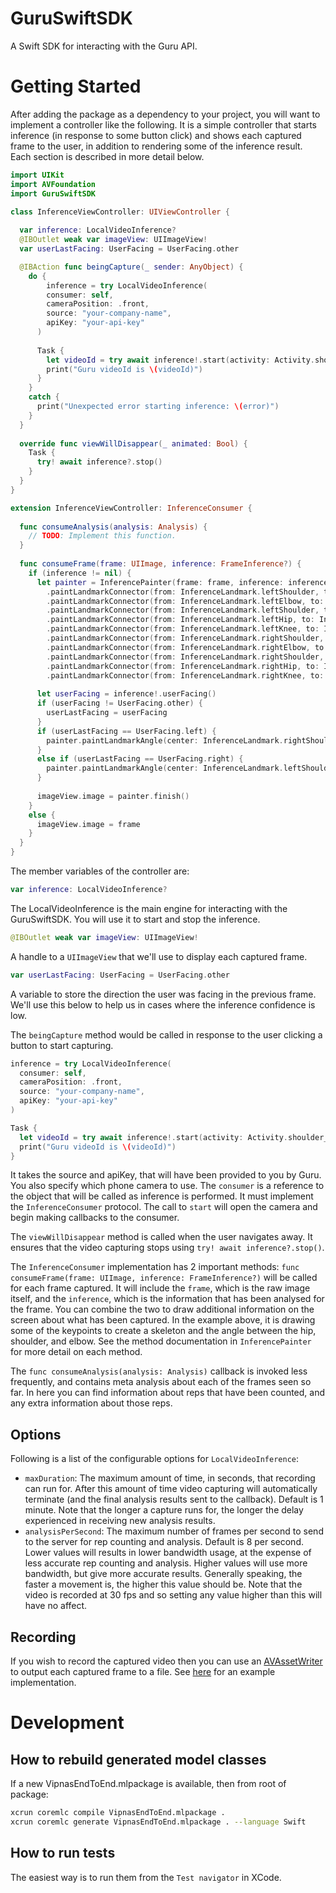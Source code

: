 # GuruSwiftSDK

A Swift SDK for interacting with the Guru API.

# Getting Started

After adding the package as a dependency to your project, you will want to implement a controller like the following.
It is a simple controller that starts inference (in response to some button click) and shows each captured frame
to the user, in addition to rendering some of the inference result. Each section is described in more detail below.

```swift
import UIKit
import AVFoundation
import GuruSwiftSDK

class InferenceViewController: UIViewController {
  
  var inference: LocalVideoInference?
  @IBOutlet weak var imageView: UIImageView!
  var userLastFacing: UserFacing = UserFacing.other

  @IBAction func beingCapture(_ sender: AnyObject) {
    do {
        inference = try LocalVideoInference(
        consumer: self,
        cameraPosition: .front,
        source: "your-company-name",
        apiKey: "your-api-key"
      )
      
      Task {
        let videoId = try await inference!.start(activity: Activity.shoulder_flexion)
        print("Guru videoId is \(videoId)")
      }
    }
    catch {
      print("Unexpected error starting inference: \(error)")
    }
  }
  
  override func viewWillDisappear(_ animated: Bool) {
    Task {
      try! await inference?.stop()
    }
  }
}

extension InferenceViewController: InferenceConsumer {
  
  func consumeAnalysis(analysis: Analysis) {
    // TODO: Implement this function.
  }
  
  func consumeFrame(frame: UIImage, inference: FrameInference?) {
    if (inference != nil) {
      let painter = InferencePainter(frame: frame, inference: inference!)
        .paintLandmarkConnector(from: InferenceLandmark.leftShoulder, to: InferenceLandmark.leftElbow)
        .paintLandmarkConnector(from: InferenceLandmark.leftElbow, to: InferenceLandmark.leftWrist)
        .paintLandmarkConnector(from: InferenceLandmark.leftShoulder, to: InferenceLandmark.leftHip)
        .paintLandmarkConnector(from: InferenceLandmark.leftHip, to: InferenceLandmark.leftKnee)
        .paintLandmarkConnector(from: InferenceLandmark.leftKnee, to: InferenceLandmark.leftAnkle)
        .paintLandmarkConnector(from: InferenceLandmark.rightShoulder, to: InferenceLandmark.rightElbow)
        .paintLandmarkConnector(from: InferenceLandmark.rightElbow, to: InferenceLandmark.rightWrist)
        .paintLandmarkConnector(from: InferenceLandmark.rightShoulder, to: InferenceLandmark.rightHip)
        .paintLandmarkConnector(from: InferenceLandmark.rightHip, to: InferenceLandmark.rightKnee)
        .paintLandmarkConnector(from: InferenceLandmark.rightKnee, to: InferenceLandmark.rightAnkle)
      
      let userFacing = inference!.userFacing()
      if (userFacing != UserFacing.other) {
        userLastFacing = userFacing
      }
      if (userLastFacing == UserFacing.left) {
        painter.paintLandmarkAngle(center: InferenceLandmark.rightShoulder, from: InferenceLandmark.rightHip, to: InferenceLandmark.rightElbow, clockwise: true)
      }
      else if (userLastFacing == UserFacing.right) {
        painter.paintLandmarkAngle(center: InferenceLandmark.leftShoulder, from: InferenceLandmark.leftHip, to: InferenceLandmark.leftElbow, clockwise: false)
      }
      
      imageView.image = painter.finish()
    }
    else {
      imageView.image = frame
    }
  }
}
```

The member variables of the controller are:

```swift
var inference: LocalVideoInference?
```
The LocalVideoInference is the main engine for interacting with the GuruSwiftSDK. You will use it to start and stop the inference.

```swift
@IBOutlet weak var imageView: UIImageView!
```
A handle to a `UIImageView` that we'll use to display each captured frame.

```swift
var userLastFacing: UserFacing = UserFacing.other
```
A variable to store the direction the user was facing in the previous frame.
We'll use this below to help us in cases where the inference confidence is low.

The `beingCapture` method would be called in response to the user clicking a button to start capturing.
```swift
inference = try LocalVideoInference(
  consumer: self,
  cameraPosition: .front,
  source: "your-company-name",
  apiKey: "your-api-key"
)

Task {
  let videoId = try await inference!.start(activity: Activity.shoulder_flexion)
  print("Guru videoId is \(videoId)")
}
```
It takes the source and apiKey, that will have been provided to you by Guru.
You also specify which phone camera to use. 
The `consumer` is a reference to the object that will be called as inference is
performed. It must implement the `InferenceConsumer` protocol.
The call to `start` will open the camera and begin making callbacks to the consumer.

The `viewWillDisappear` method is called when the user navigates away. It
ensures that the video capturing stops using `try! await inference?.stop()`.

The `InferenceConsumer` implementation has 2 important methods:
`func consumeFrame(frame: UIImage, inference: FrameInference?)` will be called 
for each frame captured. It will include the `frame`, which is the raw image itself,
and the `inference`, which is the information that has been analysed for the frame.
You can combine the two to draw additional information on the screen about what has
been captured. In the example above, it is drawing some of the keypoints to
create a skeleton and the angle between the hip, shoulder, and elbow. See the method
documentation in `InferencePainter` for more detail on each method.

The `func consumeAnalysis(analysis: Analysis)` callback is invoked less frequently,
and contains meta analysis about each of the frames seen so far. In here you can find
information about reps that have been counted, and any extra information about those
reps.

## Options
Following is a list of the configurable options for `LocalVideoInference`:
- `maxDuration`: The maximum amount of time, in seconds, that recording can run for. After this amount of time video capturing will automatically terminate (and the final analysis results sent to the callback). Default is 1 minute. Note that the longer a capture runs for, the longer the delay experienced in receiving new analysis results.
- `analysisPerSecond`: The maximum number of frames per second to send to the server for rep counting and analysis. Default is 8 per second. Lower values will results in lower bandwidth usage, at the expense of less accurate rep counting and analysis. Higher values will use more bandwidth, but give more accurate results. Generally speaking, the faster a movement is, the higher this value should be. Note that the video is recorded at 30 fps and so setting any value higher than this will have no affect.

## Recording
If you wish to record the captured video then you can use an [AVAssetWriter](https://developer.apple.com/documentation/avfoundation/avassetwriter) to output each captured frame to a file. See [here](https://gist.github.com/yusuke024/b5cd3909d9d7f9e919291491f6b381f0#file-viewcontroller-swift-L82) for an example implementation.

# Development
## How to rebuild generated model classes
If a new VipnasEndToEnd.mlpackage is available, then from root of package:
```bash
xcrun coremlc compile VipnasEndToEnd.mlpackage .
xcrun coremlc generate VipnasEndToEnd.mlpackage . --language Swift
```

## How to run tests
The easiest way is to run them from the `Test navigator` in XCode.
